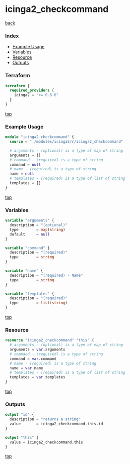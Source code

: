 # icinga2_checkcommand

[back](../icinga2.md)

### Index

- [Example Usage](#example-usage)
- [Variables](#variables)
- [Resource](#resource)
- [Outputs](#outputs)

### Terraform

```terraform
terraform {
  required_providers {
    icinga2 = ">= 0.5.0"
  }
}
```

[top](#index)

### Example Usage

```terraform
module "icinga2_checkcommand" {
  source = "./modules/icinga2/r/icinga2_checkcommand"

  # arguments - (optional) is a type of map of string
  arguments = {}
  # command - (required) is a type of string
  command = null
  # name - (required) is a type of string
  name = null
  # templates - (required) is a type of list of string
  templates = []
}
```

[top](#index)

### Variables

```terraform
variable "arguments" {
  description = "(optional)"
  type        = map(string)
  default     = null
}

variable "command" {
  description = "(required)"
  type        = string
}

variable "name" {
  description = "(required) - Name"
  type        = string
}

variable "templates" {
  description = "(required)"
  type        = list(string)
}
```

[top](#index)

### Resource

```terraform
resource "icinga2_checkcommand" "this" {
  # arguments - (optional) is a type of map of string
  arguments = var.arguments
  # command - (required) is a type of string
  command = var.command
  # name - (required) is a type of string
  name = var.name
  # templates - (required) is a type of list of string
  templates = var.templates
}
```

[top](#index)

### Outputs

```terraform
output "id" {
  description = "returns a string"
  value       = icinga2_checkcommand.this.id
}

output "this" {
  value = icinga2_checkcommand.this
}
```

[top](#index)